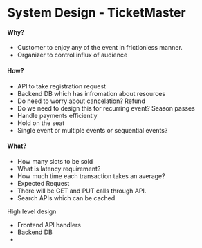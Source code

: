 # System Design - TicketMaster

#### Why?

- Customer to enjoy any of the event in frictionless manner.
- Organizer to control influx of audience



#### How?

- API to take registration request
- Backend DB which has infromation about resources
- Do need to worry about cancelation? Refund 
- Do we need to design this for recurring event? Season passes
- Handle payments efficiently 
- Hold on the seat
- Single event or multiple events or sequential events?



#### What?

- How many slots to be sold 
- What is latency requirement?
- How much time each transaction takes an average?
- Expected Request
- There will be GET and PUT calls through API.
- Search APIs which can be cached 







High level design 



- Frontend API handlers 
- Backend DB 
- 

